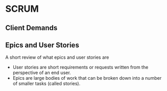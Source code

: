 # SCRUM

## Client Demands



## Epics and User Stories
A short review of what epics and user stories are
- User stories are short requirements or requests written from the perspective of an end user.
- Epics are large bodies of work that can be broken down into a number of smaller tasks (called stories).


